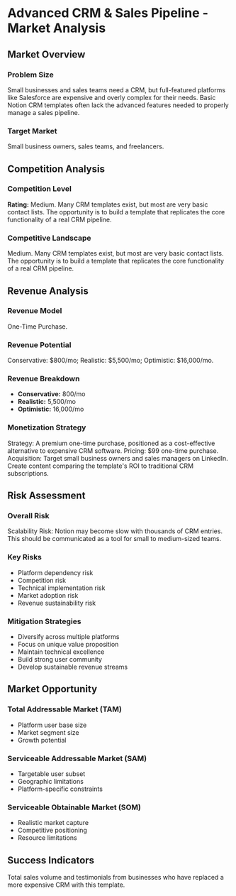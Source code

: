 # Advanced CRM & Sales Pipeline - Market Analysis

## Market Overview

### Problem Size
Small businesses and sales teams need a CRM, but full-featured platforms like Salesforce are expensive and overly complex for their needs. Basic Notion CRM templates often lack the advanced features needed to properly manage a sales pipeline.

### Target Market
Small business owners, sales teams, and freelancers.

## Competition Analysis

### Competition Level
**Rating:** Medium. Many CRM templates exist, but most are very basic contact lists. The opportunity is to build a template that replicates the core functionality of a real CRM pipeline.

### Competitive Landscape
Medium. Many CRM templates exist, but most are very basic contact lists. The opportunity is to build a template that replicates the core functionality of a real CRM pipeline.

## Revenue Analysis

### Revenue Model
One-Time Purchase.

### Revenue Potential
Conservative: $800/mo; Realistic: $5,500/mo; Optimistic: $16,000/mo.

### Revenue Breakdown
- **Conservative:** 800/mo
- **Realistic:** 5,500/mo
- **Optimistic:** 16,000/mo

### Monetization Strategy
Strategy: A premium one-time purchase, positioned as a cost-effective alternative to expensive CRM software. Pricing: $99 one-time purchase. Acquisition: Target small business owners and sales managers on LinkedIn. Create content comparing the template's ROI to traditional CRM subscriptions.

## Risk Assessment

### Overall Risk
Scalability Risk: Notion may become slow with thousands of CRM entries. This should be communicated as a tool for small to medium-sized teams.

### Key Risks
- Platform dependency risk
- Competition risk
- Technical implementation risk
- Market adoption risk
- Revenue sustainability risk

### Mitigation Strategies
- Diversify across multiple platforms
- Focus on unique value proposition
- Maintain technical excellence
- Build strong user community
- Develop sustainable revenue streams

## Market Opportunity

### Total Addressable Market (TAM)
- Platform user base size
- Market segment size
- Growth potential

### Serviceable Addressable Market (SAM)
- Targetable user subset
- Geographic limitations
- Platform-specific constraints

### Serviceable Obtainable Market (SOM)
- Realistic market capture
- Competitive positioning
- Resource limitations

## Success Indicators
Total sales volume and testimonials from businesses who have replaced a more expensive CRM with this template.
